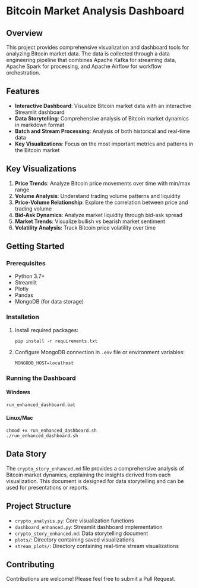 # Bitcoin Market Analysis Dashboard

## Overview

This project provides comprehensive visualization and dashboard tools for analyzing Bitcoin market data. The data is collected through a data engineering pipeline that combines Apache Kafka for streaming data, Apache Spark for processing, and Apache Airflow for workflow orchestration.

## Features

- **Interactive Dashboard**: Visualize Bitcoin market data with an interactive Streamlit dashboard
- **Data Storytelling**: Comprehensive analysis of Bitcoin market dynamics in markdown format
- **Batch and Stream Processing**: Analysis of both historical and real-time data
- **Key Visualizations**: Focus on the most important metrics and patterns in the Bitcoin market

## Key Visualizations

1. **Price Trends**: Analyze Bitcoin price movements over time with min/max range
2. **Volume Analysis**: Understand trading volume patterns and liquidity
3. **Price-Volume Relationship**: Explore the correlation between price and trading volume
4. **Bid-Ask Dynamics**: Analyze market liquidity through bid-ask spread
5. **Market Trends**: Visualize bullish vs bearish market sentiment
6. **Volatility Analysis**: Track Bitcoin price volatility over time

## Getting Started

### Prerequisites

- Python 3.7+
- Streamlit
- Plotly
- Pandas
- MongoDB (for data storage)

### Installation

1. Install required packages:
   ```
   pip install -r requirements.txt
   ```

2. Configure MongoDB connection in `.env` file or environment variables:
   ```
   MONGODB_HOST=localhost
   ```

### Running the Dashboard

#### Windows
```
run_enhanced_dashboard.bat
```

#### Linux/Mac
```
chmod +x run_enhanced_dashboard.sh
./run_enhanced_dashboard.sh
```

## Data Story

The `crypto_story_enhanced.md` file provides a comprehensive analysis of Bitcoin market dynamics, explaining the insights derived from each visualization. This document is designed for data storytelling and can be used for presentations or reports.

## Project Structure

- `crypto_analysis.py`: Core visualization functions
- `dashboard_enhanced.py`: Streamlit dashboard implementation
- `crypto_story_enhanced.md`: Data storytelling document
- `plots/`: Directory containing saved visualizations
- `stream_plots/`: Directory containing real-time stream visualizations

## Contributing

Contributions are welcome! Please feel free to submit a Pull Request.